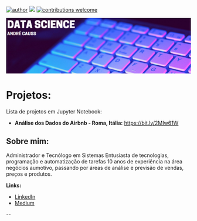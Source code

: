 [![author](https://img.shields.io/badge/author-andrecauss-red.svg)](https://bit.ly/2UnpwCt) 
[![](https://img.shields.io/badge/python-3.5+-blue.svg)](https://www.python.org/downloads/release/python-365/) 
[![contributions welcome](https://img.shields.io/badge/contributions-welcome-brightgreen.svg?style=flat)](https://github.com/andrecauss/causs_data_science/issues)

<p align="center">
  <img src="banner.png" >
</p>

# Projetos:
Lista de projetos em Jupyter Notebook:

* **Análise dos Dados do Airbnb - Roma, Itália:** https://bit.ly/2MIw61W

## Sobre mim:
Administrador e Tecnólogo em Sistemas
Entusiasta de tecnologias, programação e automatização de tarefas
10 anos de experiência na área negócios aumotivo, passando por áreas de análise e previsão de vendas, preços e produtos.


**Links:**
* [LinkedIn](https://bit.ly/2UnpwCt)
* [Medium](https://www.medium.com/@andrecauss)

--
